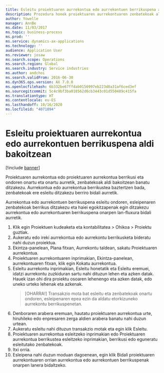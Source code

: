 ```yaml
---
title: Esleitu proiektuaren aurrekontua edo aurrekontuen berrikuspena aldi bakoitzean
description: Prozedura honek proiektuaren aurrekontuaren zenbatekoak aldi bakoitzean nola banatu erakusten du.
author: Yowelle
manager: AnnBe
ms.date: 11/03/2017
ms.topic: business-process
ms.prod: ''
ms.service: dynamics-ax-applications
ms.technology: ''
audience: Application User
ms.reviewer: josaw
ms.search.scope: Operations
ms.search.region: Global
ms.search.industry: Service industries
ms.author: andchoi
ms.search.validFrom: 2016-06-30
ms.dyn365.ops.version: AX 7.0.0
ms.openlocfilehash: 6b332be67ffdab0156997eb223d8a31af6ced3ef
ms.sourcegitcommit: 5c4c9bf3ba018562d6cb3443c01d550489c415fa
ms.translationtype: HT
ms.contentlocale: eu-ES
ms.lasthandoff: 10/16/2020
ms.locfileid: "4071094"
---
```

# <a name="allocate-a-project-budget-or-budget-revision-across-periods"></a>Esleitu proiektuaren aurrekontua edo aurrekontuen berrikuspena aldi bakoitzean

[!include [banner](../../includes/banner.md)]

Proiektuaren aurrekontua edo proiektuaren aurrekontua berrikusi eta ondoren onartu eta onartu aurretik, zenbatekoak aldi bakoitzean banatu ditzakezu. Aurrekontua edo aurrekontua berrikustea baztertzen bada, zenbatekoak ere esleitu ditzakezu berriro bidali aurretik. 

Aurrekontua edo aurrekontuen berrikuspena esleitu ondoren, esleipenaren zenbatekoak berrikus ditzakezu eta haiei egokitzapenak egin ditzakezu aurrekontua edo aurrekontuaren berrikuspena onarpen lan-fluxura bidali aurretik. 

1. Klik egin Proiektuen kudeaketa eta kontabilitatea > Ohikoa > Proiektu guztiak. 
2. Aukeratu edo ireki aurrekontua edo aurrekontu berrikusketa bideratu nahi duzun proiektua. 
3. Ekintza-panelean, Plana fitxan, Aurrekontu taldean, sakatu Proiektuaren aurrekontua. 
4. Proiektuaren aurrekontuaren inprimakian, Ekintza-panelean, aurrekontuaren fitxan, klik egin Kokatu aurrekontua. 
5. Esleitu aurrekontu inprimakian, Esleitu honetatik eta Esleitu eremuei, idatzi aurrekontu zuzkiduran sartu nahi dituzun lehen eta azken datak. Hauek izan ohi dira proiektu osoaren lehenengo eta azken datak, edo uneko urteko lehenak eta azkenak.  
   > [OHARRA!] Transakzio mota bat esleitu eta zenbatekoak onartu ondoren, esleipenaren epea ezin da aldatu etorkizuneko aurrekontu berrikuspenetan. 
6. Denboraren arabera eremuan, hautatu proiektuaren aurrekontua urte, hiruhileko edo enpresaren zerga aldien arabera banatu nahi duzun urtean.
7. Aukeratu esleitu nahi dituzun transakzio motak eta egin klik Esleitu. 
8. Proiektuaren aurrekontua esleitzeko inprimakian edo Proiektuaren aurrekontua berrikustea esleitzeko inprimakian, berrikusi edo eguneratu esleitutako zenbatekoak. 
9. Itxi orria.
10. Esleipena nahi duzun moduan dagoenean, egin klik Bidali proiektuaren aurrekontuaren orrian aurrekontua edo aurrekontuen berrikuspenak onarpen lanera bidaltzeko.  


